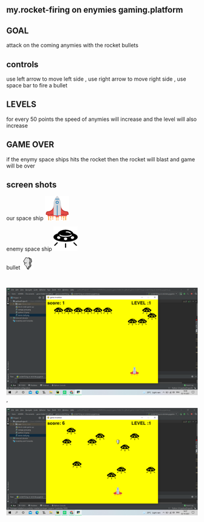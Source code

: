 ## my.rocket-firing on enymies gaming.platform
## GOAL
attack on the coming anymies with the rocket bullets

## controls
use left arrow to move left side ,
use right arrow to move right side ,
use space bar to fire a bullet
## LEVELS
for every 50 points the speed of anymies will increase
and the level will also increase

## GAME OVER
if the enymy space ships hits the rocket then the rocket will blast and game will be over

## screen shots
our space ship
![Title screen](https://github.com/Vidyasagar5566/attaking-on-enemies/blob/main/spaceship.png)

enemy space ship
![Title screen](https://github.com/Vidyasagar5566/attaking-on-enemies/blob/main/circular-space-ship.png)
 
bullet
![Title screen](https://github.com/Vidyasagar5566/attaking-on-enemies/blob/main/stone.png)

<!doctype html>
<html>
 <head>
  <title>g</title>
 </head>
<body>
 <img src = "">
 <img src = "">
 </body>
 </html>

![Title screen](https://github.com/Vidyasagar5566/attaking-on-enemies/blob/main/Screenshot%20(492).png)    ,


![Title screen](https://github.com/Vidyasagar5566/attaking-on-enemies/blob/main/Screenshot%20(495).png)
